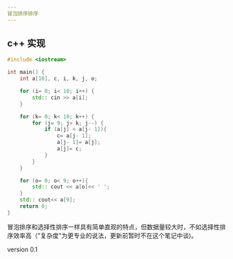 ```yaml
---
冒泡排序排序
---
```



c++ 实现
---

```cpp
#include <iostream>

int main() {
    int a[10], c, i, k, j, o;

    for (i= 0; i< 10; i++) {
        std:: cin >> a[i];
    }

    for (k= 0; k< 10; k++) {
        for (j= 9; j> k; j--) {
            if (a[j] < a[j- 1]){
                c= a[j- 1];
                a[j- 1]= a[j];
                a[j]= c;
            }
        }
    }  

    for (o= 0; o< 9; o++){
        std:: cout << a[o]<< ' ';
    }
    std:: cout<< a[9];
    return 0;
}
```
冒泡排序和选择性排序一样具有简单直观的特点，但数据量较大时，不如选择性排序效率高（"复杂度"为更专业的说法，更新前暂时不在这个笔记中谈)。


version 0.1
